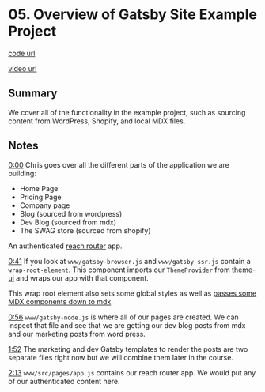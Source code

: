# 05. Overview of Gatsby Site Example Project

[code url](https://github.com/christopherbiscardi/advanced-gatsby-themes-workshop-code/tree/master)

[video url](https://egghead.io/lessons/gatsby-overview-of-gatsby-site-example-project)

## Summary

We cover all of the functionality in the example project, such as sourcing content from WordPress, Shopify, and local MDX files.

## Notes

[0:00](https://egghead.io/lessons/gatsby-overview-of-gatsby-site-example-project) Chris goes over all the different parts of the application we are building:

- Home Page
- Pricing Page
- Company page
- Blog (sourced from wordpress)
- Dev Blog (sourced from mdx)
- The SWAG store (sourced from shopify)

An authenticated [reach router](https://reach.tech/router) app.

[0:41](https://egghead.io/lessons/gatsby-overview-of-gatsby-site-example-project#t=41) If you look at `www/gatsby-browser.js` and `www/gatsby-ssr.js` contain a `wrap-root-element`. This component imports our `ThemeProvider` from [theme-ui](https://theme-ui.com/) and wraps our app with that component.

This wrap root element also sets some global styles as well as [passes some MDX components down to mdx](https://theme-ui.com/mdx-components).

[0:56](https://egghead.io/lessons/gatsby-overview-of-gatsby-site-example-project#t=56) `www/gatsby-node.js` is where all of our pages are created. We can inspect that file and see that we are getting our dev blog posts from mdx and our marketing posts from word press.

[1:52](https://egghead.io/lessons/gatsby-overview-of-gatsby-site-example-project#t=112) The marketing and dev Gatsby templates to render the posts are two separate files right now but we will combine them later in the course.

[2:13](https://egghead.io/lessons/gatsby-overview-of-gatsby-site-example-project#t=133) `www/src/pages/app.js` contains our reach router app. We would put any of our authenticated content here.
